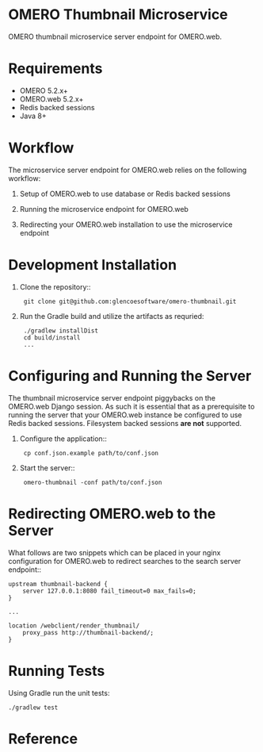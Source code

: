 OMERO Thumbnail Microservice
============================

OMERO thumbnail microservice server endpoint for OMERO.web.

Requirements
============

* OMERO 5.2.x+
* OMERO.web 5.2.x+
* Redis backed sessions
* Java 8+

Workflow
========

The microservice server endpoint for OMERO.web relies on the following workflow:

1. Setup of OMERO.web to use database or Redis backed sessions

1. Running the microservice endpoint for OMERO.web

1. Redirecting your OMERO.web installation to use the microservice endpoint

Development Installation
========================

1. Clone the repository::

        git clone git@github.com:glencoesoftware/omero-thumbnail.git

1. Run the Gradle build and utilize the artifacts as requried:

        ./gradlew installDist
        cd build/install
        ...


Configuring and Running the Server
==================================

The thumbnail microservice server endpoint piggybacks on the OMERO.web Django
session.  As such it is essential that as a prerequisite to running the
server that your OMERO.web instance be configured to use Redis backed sessions.
Filesystem backed sessions **are not** supported.

1. Configure the application::

        cp conf.json.example path/to/conf.json

1. Start the server::

        omero-thumbnail -conf path/to/conf.json

Redirecting OMERO.web to the Server
===================================

What follows are two snippets which can be placed in your nginx configuration
for OMERO.web to redirect searches to the search server endpoint::

    upstream thumbnail-backend {
        server 127.0.0.1:8080 fail_timeout=0 max_fails=0;
    }

    ...

    location /webclient/render_thumbnail/
        proxy_pass http://thumbnail-backend/;
    }

Running Tests
=============

Using Gradle run the unit tests:

    ./gradlew test

Reference
=========
